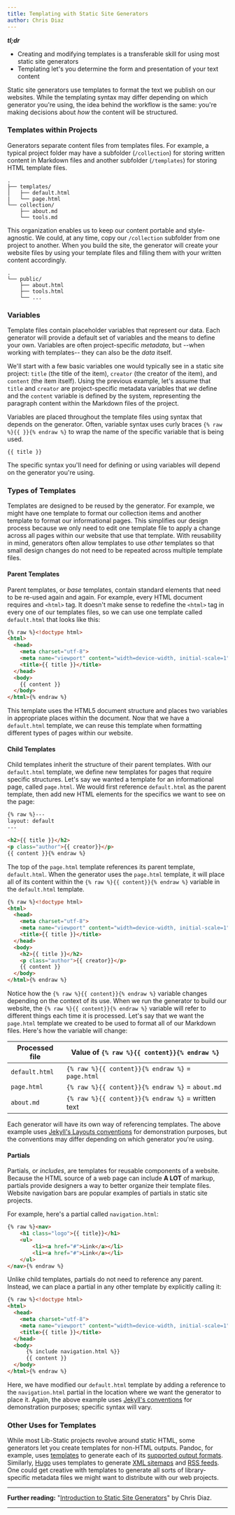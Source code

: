 ```yaml
---
title: Templating with Static Site Generators
author: Chris Diaz
---
```


***tl;dr***

- Creating and modifying templates is a transferable skill for using most static site generators
- Templating let's you determine the form and presentation of your text content

Static site generators use templates to format the text we publish on our websites. While the templating syntax may differ depending on which generator you're using, the idea behind the workflow is the same: you're making decisions about _how_ the content will be structured.

### Templates within Projects

Generators separate content files from templates files. For example, a typical project folder may have a subfolder (`/collection`) for storing written content in Markdown files and another subfolder (`/templates`) for storing HTML template files. 

```
.
├── templates/
│   ├── default.html
|   └── page.html
└── collection/
    ├── about.md
    └── tools.md
```

This organization enables us to keep our content portable and style-agnostic. We could, at any time, copy our `/collection` subfolder from one project to another. When you build the site, the generator will create your website files by using your template files and filling them with your written content accordingly. 

```
.
└── public/
    ├── about.html
    ├── tools.html
    └── ...
```
### Variables

Template files contain placeholder variables that represent our data. Each generator will provide a default set of variables and the means to define your own. Variables are often project-specific _metadata_, but --when working with templates-- they can also be the _data_ itself. 

We'll start with a few basic variables one would typically see in a static site project: `title` (the title of the item), `creator` (the creator of the item), and `content` (the item itself). Using the previous example, let's assume that `title` and `creator` are project-specific metadata variables that _we_ define and the `content` variable is defined by the system, representing the paragraph content within the Markdown files of the project.

Variables are placed throughout the template files using syntax that depends on the generator. Often, variable syntax uses curly braces `{% raw %}{{ }}{% endraw %}` to wrap the name of the specific variable that is being used.

```
{{ title }}
```

The specific syntax you'll need for defining or using variables will depend on the generator you're using.

### Types of Templates

Templates are designed to be reused by the generator. For example, we might have one template to format our collection items and another template to format our informational pages. This simplifies our design process because we only need to edit one template file to apply a change across all pages within our website that use that template. With reusability in mind, generators often allow templates to use _other_ templates so that small design changes do not need to be repeated across multiple template files. 

#### Parent Templates

Parent templates, or _base_ templates, contain standard elements that need to be re-used again and again. For example, every HTML document requires and `<html>` tag. It doesn't make sense to redefine the `<html>` tag in every one of our templates files, so we can use one template called `default.html` that looks like this:

```html
{% raw %}<!doctype html>
<html>
  <head>
    <meta charset="utf-8">
    <meta name="viewport" content="width=device-width, initial-scale=1">
    <title>{{ title }}</title>
  </head>
  <body>
    {{ content }}
  </body>
</html>{% endraw %}
```

This template uses the HTML5 document structure and places two variables in appropriate places within the document. Now that we have a `default.html` template, we can reuse this template when formatting different types of pages within our website. 

#### Child Templates

Child templates inherit the structure of their parent templates. With our `default.html` template, we define new templates for pages that require specific structures. Let's say we wanted a template for an informational page, called `page.html`. We would first reference `default.html` as the parent template, then add new HTML elements for the specifics we want to see on the page:

```html
{% raw %}---
layout: default
---

<h2>{{ title }}</h2>
<p class="author">{{ creator}}</p>
{{ content }}{% endraw %}
```

The top of the `page.html` template references its parent template, `default.html`. When the generator uses the `page.html` template, it will place all of its content within the `{% raw %}{{ content}}{% endraw %}` variable in the `default.html` template. 

```html
{% raw %}<!doctype html>
<html>
  <head>
    <meta charset="utf-8">
    <meta name="viewport" content="width=device-width, initial-scale=1">
    <title>{{ title }}</title>
  </head>
  <body>
    <h2>{{ title }}</h2>
    <p class="author">{{ creator}}</p>
    {{ content }}
  </body>
</html>{% endraw %}
```

Notice how the `{% raw %}{{ content}}{% endraw %}` variable changes depending on the context of its use. When we run the generator to build our website, the `{% raw %}{{ content}}{% endraw %}` variable will refer to different things each time it is processed. Let's say that we want the `page.html` template we created to be used to format all of our Markdown files. Here's how the variable will change:

| Processed file    | Value of `{% raw %}{{ content}}{% endraw %}`       |
| ------------------|--------------------------------|
| `default.html`    | `{% raw %}{{ content}}{% endraw %}` = `page.html`  |
| `page.html`       | `{% raw %}{{ content}}{% endraw %}` = `about.md`   |
| `about.md`        | `{% raw %}{{ content}}{% endraw %}` = written text |

Each generator will have its own way of referencing templates. The above example uses [Jekyll's Layouts conventions](https://jekyllrb.com/docs/step-by-step/04-layouts/) for demonstration purposes, but the conventions may differ depending on which generator you're using. 

#### Partials

Partials, or _includes_, are templates for reusable components of a website. Because the HTML source of a web page can include **A LOT** of markup, partials provide designers a way to better organize their template files. Website navigation bars are popular examples of partials in static site projects. 

For example, here's a partial called `navigation.html`:

```html
{% raw %}<nav>
    <h1 class="logo">{{ title}}</h1>
    <ul>
        <li><a href="#">Link</a></li>
        <li><a href="#">Link</a></li>
    </ul>
</nav>{% endraw %}
```

Unlike child templates, partials do not need to reference any parent. Instead, we can place a partial in any other template by explicitly calling it:

```html
{% raw %}<!doctype html>
<html>
  <head>
    <meta charset="utf-8">
    <meta name="viewport" content="width=device-width, initial-scale=1">
    <title>{{ title }}</title>
  </head>
  <body>
      {% include navigation.html %}}
      {{ content }}
  </body>
</html>{% endraw %}
```

Here, we have modified our `default.html` template by adding a reference to the `navigation.html` partial in the location where we want the generator to place it. Again, the above example uses [Jekyll's conventions](https://jekyllrb.com/docs/includes/) for demonstration purposes; specific syntax will vary.

### Other Uses for Templates

While most Lib-Static projects revolve around static HTML, some generators let you create templates for non-HTML outputs. Pandoc, for example, uses [templates](https://pandoc.org/MANUAL.html#templates) to generate each of its [supported output formats](https://pandoc.org/). Similarly, [Hugo](https://gohugo.io/) uses templates to generate [XML sitemaps](https://gohugo.io/templates/sitemap-template/) and [RSS feeds](https://gohugo.io/templates/rss/). One could get creative with templates to generate all sorts of library-specific metadata files we might want to distribute with our web projects. 

***

**Further reading:** "[Introduction to Static Site Generators](https://chrisdaaz.github.io/static-web-scholcomm/tutorials/static-site-generators/)" by Chris Diaz.

***